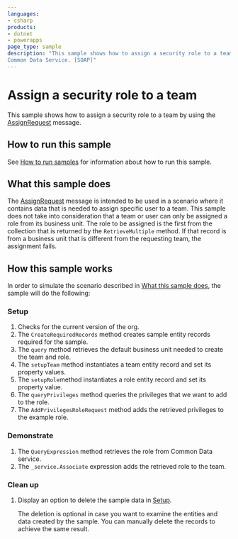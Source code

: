 ```yaml
---
languages:
- csharp
products:
- dotnet
- powerapps
page_type: sample
description: "This sample shows how to assign a security role to a team by using the AssignRequest message in 
Common Data Service. [SOAP]"
---
```



# Assign a security role to a team

This sample shows how to assign a security role to a team by using the [AssignRequest](https://docs.microsoft.com/en-us/dotnet/api/microsoft.crm.sdk.messages.assignrequest?view=dynamics-general-ce-9) message.

## How to run this sample

See [How to run samples](https://github.com/microsoft/PowerApps-Samples/blob/master/cds/README.md) for information about how to run this sample.

## What this sample does

The [AssignRequest](https://docs.microsoft.com/en-us/dotnet/api/microsoft.crm.sdk.messages.assignrequest?view=dynamics-general-ce-9) message is intended to be used in a scenario where it contains data that is needed to assign specific user to a team. This sample does not take into consideration that a team or user can only be assigned a role from its business unit. The role to be assigned is the first from the collection that is returned by the `RetrieveMultiple` method. If that record is from a business unit that is different from the requesting team, the assignment fails.

## How this sample works

In order to simulate the scenario described in [What this sample does](#what-this-sample-does), the sample will do the following:

### Setup

1. Checks for the current version of the org.
2. The `CreateRequiredRecords` method creates sample entity records required for the sample.
3. The `query` method retrieves the default business unit needed to create the team and role.
4. The `setupTeam` method instantiates a team entity record and set its property values.
5. The `setupRole`method instantiates a role entity record and set its property value.
6. The `queryPrivileges` method queries the privileges that we want to add to the role.
7. The `AddPrivilegesRoleRequest` method adds the retrieved privileges to the example role.

### Demonstrate

1. The `QueryExpression` method retrieves the role from Common Data service.
2. The `_service.Associate` expression adds the retrieved role to the team.

### Clean up

1. Display an option to delete the sample data in [Setup](#setup).

   The deletion is optional in case you want to examine the entities and data created by the sample. You can manually delete the records to achieve the same result.
